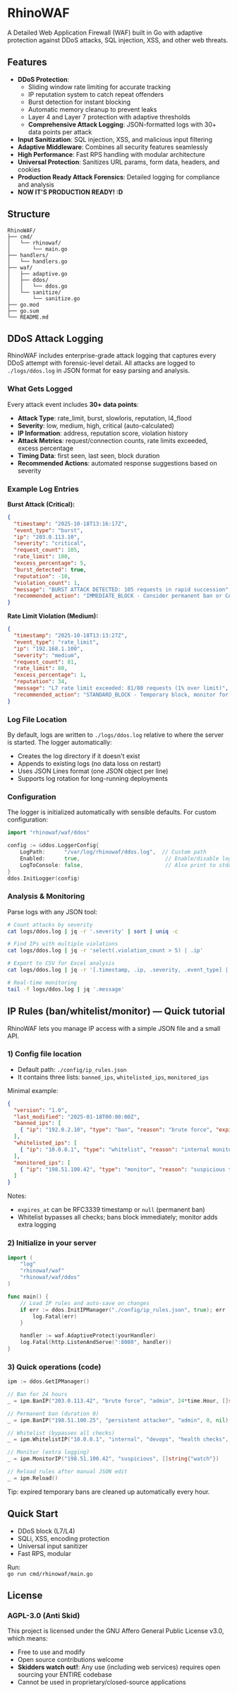 # RhinoWAF

A Detailed Web Application Firewall (WAF) built in Go with adaptive protection against DDoS attacks, SQL injection, XSS, and other web threats.

## Features



- **DDoS Protection**:
  - Sliding window rate limiting for accurate tracking
  - IP reputation system to catch repeat offenders
  - Burst detection for instant blocking
  - Automatic memory cleanup to prevent leaks
  - Layer 4 and Layer 7 protection with adaptive thresholds
  - **Comprehensive Attack Logging**: JSON-formatted logs with 30+ data points per attack
- **Input Sanitization**: SQL injection, XSS, and malicious input filtering
- **Adaptive Middleware**: Combines all security features seamlessly
- **High Performance**: Fast RPS handling with modular architecture
- **Universal Protection**: Sanitizes URL params, form data, headers, and cookies
- **Production Ready Attack Forensics**: Detailed logging for compliance and analysis
- **NOW IT'S PRODUCTION READY! :D**

## Structure

```
RhinoWAF/
├── cmd/
│   └── rhinowaf/
│       └── main.go
├── handlers/
│   └── handlers.go
├── waf/
│   ├── adaptive.go
│   ├── ddos/
│   │   └── ddos.go
│   └── sanitize/
│       └── sanitize.go
├── go.mod
├── go.sum
└── README.md
```

## DDoS Attack Logging

RhinoWAF includes enterprise-grade attack logging that captures every DDoS attempt with forensic-level detail. All attacks are logged to `./logs/ddos.log` in JSON format for easy parsing and analysis.

### What Gets Logged

Every attack event includes **30+ data points**:
- **Attack Type**: rate_limit, burst, slowloris, reputation, l4_flood
- **Severity**: low, medium, high, critical (auto-calculated)
- **IP Information**: address, reputation score, violation history
- **Attack Metrics**: request/connection counts, rate limits exceeded, excess percentage
- **Timing Data**: first seen, last seen, block duration
- **Recommended Actions**: automated response suggestions based on severity

### Example Log Entries

**Burst Attack (Critical):**
```json
{
  "timestamp": "2025-10-18T13:16:17Z",
  "event_type": "burst",
  "ip": "203.0.113.10",
  "severity": "critical",
  "request_count": 105,
  "rate_limit": 100,
  "excess_percentage": 5,
  "burst_detected": true,
  "reputation": -10,
  "violation_count": 1,
  "message": "BURST ATTACK DETECTED: 105 requests in rapid succession",
  "recommended_action": "IMMEDIATE_BLOCK - Consider permanent ban or CAPTCHA"
}
```

**Rate Limit Violation (Medium):**
```json
{
  "timestamp": "2025-10-18T13:13:27Z",
  "event_type": "rate_limit",
  "ip": "192.168.1.100",
  "severity": "medium",
  "request_count": 81,
  "rate_limit": 80,
  "excess_percentage": 1,
  "reputation": 34,
  "message": "L7 rate limit exceeded: 81/80 requests (1% over limit)",
  "recommended_action": "STANDARD_BLOCK - Temporary block, monitor for repeat offense"
}
```

### Log File Location

By default, logs are written to `./logs/ddos.log` relative to where the server is started. The logger automatically:
- Creates the log directory if it doesn't exist
- Appends to existing logs (no data loss on restart)
- Uses JSON Lines format (one JSON object per line)
- Supports log rotation for long-running deployments

### Configuration

The logger is initialized automatically with sensible defaults. For custom configuration:

```go
import "rhinowaf/waf/ddos"

config := &ddos.LoggerConfig{
    LogPath:      "/var/log/rhinowaf/ddos.log",  // Custom path
    Enabled:      true,                           // Enable/disable logging
    LogToConsole: false,                          // Also print to stdout
}
ddos.InitLogger(config)
```

### Analysis & Monitoring

Parse logs with any JSON tool:

```bash
# Count attacks by severity
cat logs/ddos.log | jq -r '.severity' | sort | uniq -c

# Find IPs with multiple violations
cat logs/ddos.log | jq -r 'select(.violation_count > 5) | .ip'

# Export to CSV for Excel analysis
cat logs/ddos.log | jq -r '[.timestamp, .ip, .severity, .event_type] | @csv'

# Real-time monitoring
tail -f logs/ddos.log | jq '.message'
```

## IP Rules (ban/whitelist/monitor) — Quick tutorial

RhinoWAF lets you manage IP access with a simple JSON file and a small API.

### 1) Config file location

- Default path: `./config/ip_rules.json`
- It contains three lists: `banned_ips`, `whitelisted_ips`, `monitored_ips`

Minimal example:

```json
{
  "version": "1.0",
  "last_modified": "2025-01-18T00:00:00Z",
  "banned_ips": [
    { "ip": "192.0.2.10", "type": "ban", "reason": "brute force", "expires_at": null }
  ],
  "whitelisted_ips": [
    { "ip": "10.0.0.1", "type": "whitelist", "reason": "internal monitoring" }
  ],
  "monitored_ips": [
    { "ip": "198.51.100.42", "type": "monitor", "reason": "suspicious traffic" }
  ]
}
```

Notes:

- `expires_at` can be RFC3339 timestamp or `null` (permanent ban)
- Whitelist bypasses all checks; bans block immediately; monitor adds extra logging


### 2) Initialize in your server

```go
import (
    "log"
    "rhinowaf/waf"
    "rhinowaf/waf/ddos"
)

func main() {
    // Load IP rules and auto-save on changes
    if err := ddos.InitIPManager("./config/ip_rules.json", true); err != nil {
        log.Fatal(err)
    }

    handler := waf.AdaptiveProtect(yourHandler)
    log.Fatal(http.ListenAndServe(":8080", handler))
}
```

### 3) Quick operations (code)

```go
ipm := ddos.GetIPManager()

// Ban for 24 hours
_ = ipm.BanIP("203.0.113.42", "brute force", "admin", 24*time.Hour, []string{"brute-force"})

// Permanent ban (duration 0)
_ = ipm.BanIP("198.51.100.25", "persistent attacker", "admin", 0, nil)

// Whitelist (bypasses all checks)
_ = ipm.WhitelistIP("10.0.0.1", "internal", "devops", "health checks", []string{"internal"})

// Monitor (extra logging)
_ = ipm.MonitorIP("198.51.100.42", "suspicious", []string{"watch"})

// Reload rules after manual JSON edit
_ = ipm.Reload()
```

Tip: expired temporary bans are cleaned up automatically every hour.

## Quick Start

- DDoS block (L7/L4)
- SQLi, XSS, encoding protection
- Universal input sanitizer
- Fast RPS, modular

Run:  
`go run cmd/rhinowaf/main.go`

## License

### AGPL-3.0 (Anti Skid)

This project is licensed under the GNU Affero General Public License v3.0, which means:

- Free to use and modify
- Open source contributions welcome
- **Skidders watch out!**: Any use (including web services) requires open sourcing your ENTIRE codebase
- Cannot be used in proprietary/closed-source applications

